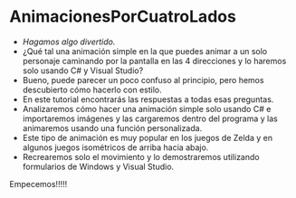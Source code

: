 # AnimacionesPorCuatroLados

- _Hagamos algo divertido._
- ¿Qué tal una animación simple en la que puedes animar a un solo personaje caminando por la pantalla en las 4 direcciones y lo haremos solo usando C# y Visual Studio?
- Bueno, puede parecer un poco confuso al principio, pero hemos descubierto cómo hacerlo con estilo.
- En este tutorial encontrarás las respuestas a todas esas preguntas.
- Analizaremos cómo hacer una animación simple solo usando C# e importaremos imágenes y las cargaremos dentro del programa y las animaremos usando una función personalizada.
- Este tipo de animación es muy popular en los juegos de Zelda y en algunos juegos isométricos de arriba hacia abajo.
- Recrearemos solo el movimiento y lo demostraremos utilizando formularios de Windows y Visual Studio.

Empecemos!!!!!

